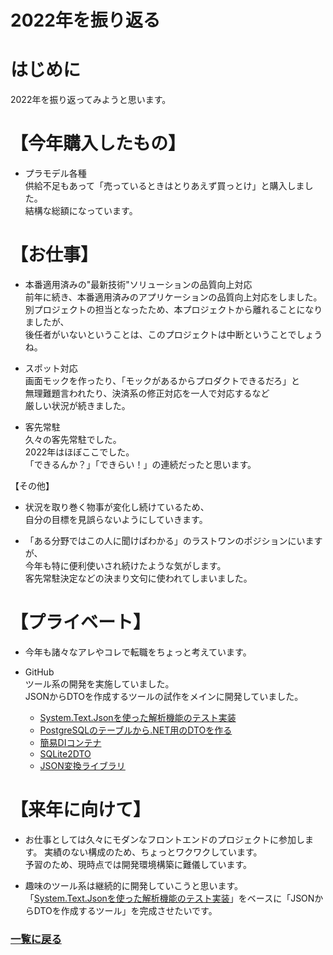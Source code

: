 2022年を振り返る
===

# はじめに
2022年を振り返ってみようと思います。  

# 【今年購入したもの】
* プラモデル各種  
  供給不足もあって「売っているときはとりあえず買っとけ」と購入しました。  
  結構な総額になっています。

# 【お仕事】
* 本番適用済みの"最新技術"ソリューションの品質向上対応  
  前年に続き、本番適用済みのアプリケーションの品質向上対応をしました。  
  別プロジェクトの担当となったため、本プロジェクトから離れることになりましたが、  
  後任者がいないということは、このプロジェクトは中断ということでしょうね。

* スポット対応  
  画面モックを作ったり、「モックがあるからプロダクトできるだろ」と  
  無理難題言われたり、決済系の修正対応を一人で対応するなど  
  厳しい状況が続きました。

* 客先常駐  
  久々の客先常駐でした。  
  2022年はほぼここでした。  
  「できるんか？」「できらい！」の連続だったと思います。

【その他】
* 状況を取り巻く物事が変化し続けているため、  
  自分の目標を見誤らないようにしていきます。

* 「ある分野ではこの人に聞けばわかる」のラストワンのポジションにいますが、  
   今年も特に便利使いされ続けたような気がします。  
   客先常駐決定などの決まり文句に使われてしまいました。

# 【プライベート】
* 今年も諸々なアレやコレで転職をちょっと考えています。

* GitHub  
  ツール系の開発を実施していました。  
  JSONからDTOを作成するツールの試作をメインに開発していました。
  * [System.Text.Jsonを使った解析機能のテスト実装](https://github.com/kazenetu/Text.json-test)
  * [PostgreSQLのテーブルから.NET用のDTOを作る](https://github.com/kazenetu/PostgreSQL2DTO)
  * [簡易DIコンテナ](https://github.com/kazenetu/DIContainer)
  * [SQLite2DTO](https://github.com/kazenetu/SQLite2DTO)
  * [JSON変換ライブラリ](https://github.com/kazenetu/JsonExtention)

# 【来年に向けて】
* お仕事としては久々にモダンなフロントエンドのプロジェクトに参加します。
  実績のない構成のため、ちょっとワクワクしています。  
  予習のため、現時点では開発環境構築に難儀しています。

* 趣味のツール系は継続的に開発していこうと思います。  
  「[System.Text.Jsonを使った解析機能のテスト実装](https://github.com/kazenetu/Text.json-test)」をベースに「JSONからDTOを作成するツール」を完成させたいです。

### [一覧に戻る](README.md)

